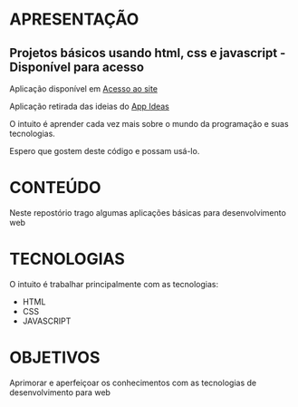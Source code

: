 

# APRESENTAÇÃO

## Projetos básicos usando html, css e javascript - Disponível para acesso

<p>Aplicação disponível em <a href="https://gleydson-delcho.github.io/Basic-Projects/">Acesso ao site</a>

<p>Aplicação retirada das ideias do <a href="https://github.com/florinpop17/app-ideas">App Ideas</a>

O intuito é aprender cada vez mais sobre o mundo da programação e suas tecnologias.

Espero que gostem deste código e possam usá-lo.</p>
# CONTEÚDO

<p>Neste repostório trago algumas aplicações básicas para desenvolvimento web</p>

# TECNOLOGIAS

<P>O intuito é trabalhar principalmente com as tecnologias:</p>

 * HTML
 * CSS 
 * JAVASCRIPT

# OBJETIVOS

<p>Aprimorar e aperfeiçoar os conhecimentos com as tecnologias de desenvolvimento para web</p>


